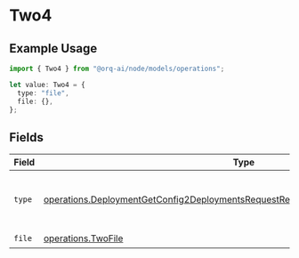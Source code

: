 # Two4

## Example Usage

```typescript
import { Two4 } from "@orq-ai/node/models/operations";

let value: Two4 = {
  type: "file",
  file: {},
};
```

## Fields

| Field                                                                                                                                                                                  | Type                                                                                                                                                                                   | Required                                                                                                                                                                               | Description                                                                                                                                                                            |
| -------------------------------------------------------------------------------------------------------------------------------------------------------------------------------------- | -------------------------------------------------------------------------------------------------------------------------------------------------------------------------------------- | -------------------------------------------------------------------------------------------------------------------------------------------------------------------------------------- | -------------------------------------------------------------------------------------------------------------------------------------------------------------------------------------- |
| `type`                                                                                                                                                                                 | [operations.DeploymentGetConfig2DeploymentsRequestRequestBodyMessages3Content4Type](../../models/operations/deploymentgetconfig2deploymentsrequestrequestbodymessages3content4type.md) | :heavy_check_mark:                                                                                                                                                                     | The type of the content part. Always `file`.                                                                                                                                           |
| `file`                                                                                                                                                                                 | [operations.TwoFile](../../models/operations/twofile.md)                                                                                                                               | :heavy_check_mark:                                                                                                                                                                     | N/A                                                                                                                                                                                    |